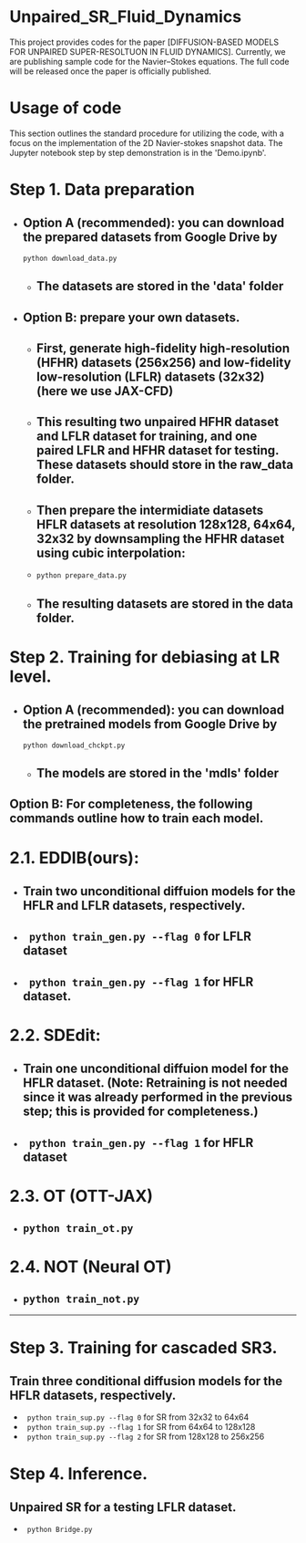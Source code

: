 # Unpaired_SR_Fluid_Dynamics
This project provides codes for the paper [DIFFUSION-BASED MODELS FOR UNPAIRED SUPER-RESOLTUON IN FLUID DYNAMICS]. Currently, we are publishing sample code for the Navier–Stokes equations. The full code will be released once the paper is officially published.

# Usage of code
This section outlines the standard procedure for utilizing the code, with a focus on the implementation of the 2D Navier-stokes snapshot data. The Jupyter notebook step by step demonstration is in the 'Demo.ipynb'.  

# **Step 1.** Data preparation

  - ## Option A (recommended): you can download the prepared datasets from Google Drive by
    ` python download_data.py  `
    - ## The datasets are stored in the 'data' folder

  - ## Option B: prepare your own datasets.
    - ## First, generate high-fidelity high-resolution (HFHR) datasets (256x256) and low-fidelity low-resolution (LFLR) datasets (32x32) (here we use JAX-CFD)
    - ## This resulting two unpaired HFHR dataset and LFLR dataset for training, and one paired LFLR and HFHR dataset for testing. These datasets should store in the raw_data folder.
    - ## Then prepare the intermidiate datasets HFLR datasets at resolution 128x128, 64x64, 32x32 by downsampling the HFHR dataset using cubic interpolation: 
    - ` python prepare_data.py `
    - ## The resulting datasets are stored in the data folder.
   
# **Step 2.** Training for debiasing at LR level. 

- ## Option A (recommended): you can download the pretrained models from Google Drive by
    ` python download_chckpt.py  `
    - ## The models are stored in the 'mdls' folder
## Option B: For completeness, the following commands outline how to train each model.


 # 2.1. EDDIB(ours):
   - ## Train two unconditional diffuion models for the HFLR and LFLR datasets, respectively.
   - ## ` python train_gen.py --flag 0` for LFLR dataset
   - ## ` python train_gen.py --flag 1` for HFLR dataset.
 # 2.2. SDEdit:
   - ## Train one unconditional diffuion model for the HFLR dataset. (Note: Retraining is not needed since it was already performed in the previous step; this is provided for completeness.)
   - ## ` python train_gen.py --flag 1` for HFLR dataset
 # 2.3. OT (OTT-JAX)
   - ## ` python train_ot.py `
 # 2.4. NOT (Neural OT)
   - ## ` python train_not.py `

---

# **Step 3.** Training for cascaded SR3.
## Train three conditional diffusion models for the HFLR datasets, respectively.
   -  ` python train_sup.py --flag 0` for SR from 32x32 to 64x64
   -  ` python train_sup.py --flag 1` for SR from 64x64 to 128x128
   -  ` python train_sup.py --flag 2` for SR from 128x128 to 256x256

# **Step 4.** Inference.
## Unpaired SR for a testing LFLR dataset.
  - ` python Bridge.py`
